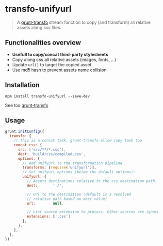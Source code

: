 # transfo-unifyurl

> A [grunt-transfo](https://npmjs.org/package/grunt-transfo) stream function to copy (and transform) all relative assets along css files.

## Functionalities overview

  - **Usefull to copy/concat third-party stylesheets**
  - Copy along css all relative assets (images, fonts, ...)
  - Update `url()` to target the copied asset
  - Use md5 hash to prevent assets name collision


## Installation


```shell
npm install transfo-unifyurl --save-dev
```

See too [grunt-transfo](https://npmjs.org/package/grunt-transfo)

## Usage


```js
grunt.initConfig({
  transfo: {
    // This is a concat task. grunt-transfo allow copy task too
    concat_css: {
      src: ['src/**/*.css'],
      dest: 'build/css/compiled.css',
      options: {
        // Add unifyurl to the transformation pipeline
        transforms: [require('unifyurl')],
        // Set unifyurl options (below the default options):
        unifyurl: {
          // Assets destination: relative to the css destination path.
          dest:       './',

          // Url to the destination (default is a resolved
          // relative path based on dest value)
          url:        null,

          // List source extension to process. Other sources are ignored.
          extensions: ['.css']
        },
      },
    },
  },
})
```
